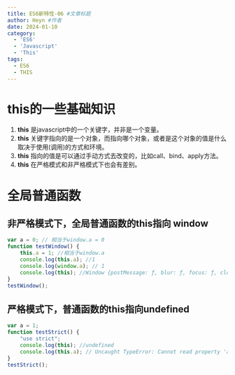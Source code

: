 ```yaml
---
title: ES6新特性-06 #文章标题
author: Heyn #作者
date: 2024-01-10
category:
  - 'ES6'
  - 'Javascript'
  - 'This'
tags:
  - ES6 
  - THIS
---
```


# this的一些基础知识

1. **this** 是javascript中的一个关键字，并非是一个变量。
2. **this** 关键字指向的是一个对象，而指向哪个对象，或者是这个对象的值是什么取决于使用(调用)的方式和环境。
3. **this** 指向的值是可以通过手动方式去改变的，比如call、bind、apply方法。
4. **this** 在严格模式和非严格模式下也会有差别。

# 全局普通函数

## 非严格模式下，全局普通函数的this指向 **window**

```js
var a = 0; // 相当于window.a = 0
function testWindow() {
    this.a = 1; //相当于window.a 
    console.log(this.a); //1
    console.log(window.a); // 1
    console.log(this); //Window {postMessage: ƒ, blur: ƒ, focus: ƒ, close: ƒ, frames: Window, …}
}
testWindow();
```

## 严格模式下，普通函数的this指向undefined

```js
var a = 1;
function testStrict() {
    "use strict";
    console.log(this); //undefined
    console.log(this.a); // Uncaught TypeError: Cannot read property 'a' of undefined
}
testStrict();
```

